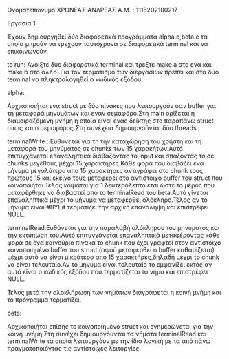 Ονοματεπώνυμο:ΧΡΟΝΕΑΣ ΑΝΔΡΕΑΣ
Α.Μ. : 1115202100217


Εργασια 1


Έχουν δημιουργηθεί δύο διαφορετικά προγράμματα alpha.c,beta.c τα οποία μπρούν να τρεχουν ταυτόχρονα σε διαφορετικά terminal και να επικοινωνούν.

to run: Ανοίξτε δύο διαφορετικά terminal και τρέξτε make a στο ενα και make b στο άλλο .Για τον τερματισμό των διεργασιών πρέπει και στα δύο terminal να πληκτρολογηθεί ο κωδικός εξόδου. 

alpha:


Αρχικοποιήται ενα struct με δύο πίνακες που λειτουργούν σαν buffer για τη μεταφορά μηνυμάτων και εναν σεμαφόρο.Στη main ορίζεται η διαμοιραζόμενη μνήμη η οποία ειναι ενας δείκτης στο παραπάνω struct οπως και ο σεμαφόρος.Στη συνέχεια δημιουργούνται δύο threads :

terminalWrite : Ευθύνεται για τη την καταχώρηση του χρήστη και τη μεταφορά του μηνύματος σε chunks των 15 χαρακήτων.Αυτό επιτυγχάνεται επαναληπτικά διαβάζοντας το input και σπάζοντάς το  σε chunks μεγέθους μέχρι 15 χαρακτήρες.Κάθε φορά που διαβάζει ενα μήνυμα μεγαλύτερο απο 15 χαρακτήρες αντιγράφει στο chunk τους πρώτους 15 και εκείνο τους μεταφέρει στο αντιστοιχο buffer του struct που κοινοποιήται.Τέλος κοιμάται για 1 δευτερόλεπτο έτσι ώστε το μέρος που μεταφέρθηκε να διαβαστεί από το terminalRead του beta.Αυτό γίνεται επαναληπτικά μέχρι το μήνυμα να μεταφερθεί ολόκληρο.Τέλος αν το μήνυμα είναι #BYE# τερματίζει την αρχική επανάληψη και επιστρέφει NULL.  

terminalRead:Ευθύνεται για την παραλαβή ολόκληρου του μηνύματος και την εκτύπωση του.Αυτό επιτυγχάνεται επαναληπτικά μεταφέροντας κάθε φορά σε ένα καινούριο πίνακα το chunk που έχει γραφτεί στον αντίστοιχο κοινοποιημένο buffer του struct
(αφού μεταφερθεί ο buffer καθαρίζεται)
μέχρι αυτό να είναι μικρότερο από 15 χαρακτήρες,δηλαδή μέχρι το chunk να είναι τελευταίο.Αν το μήνυμα είναι τελευταίο το εμφανίζει εκτός αν αυτό είναι ο κωδικός εξόδου που τερματίζεται το νήμα και επιστρέφει NULL. 

Τέλος μετά την ολοκλήρωση των νημάτων διαγράφεται η κοινή μνήμη και το πρόγραμμα τερματίζει.


beta:


Αρχικοποιήται επίσης το κοινοποιημένο struct και ενημερώνεται για την κοινή μνήμη.Στη συνέχει δημιουργόυνται τα νήματα terminalRead και terminalWrite τα οποία λειτουργόυν με την ίδια λογική με τα από πάνω πραγματοποιόντας τις αντίστοιχες λειτοργίες. 